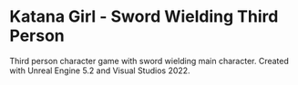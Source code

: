 # Katana Girl - Sword Wielding Third Person
Third person character game with sword wielding main character. Created with Unreal Engine 5.2 and Visual Studios 2022.